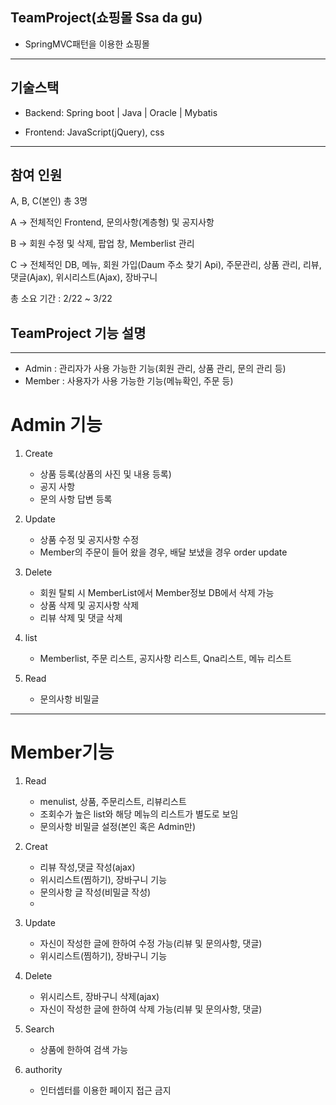 ## TeamProject(쇼핑몰 Ssa da gu)

+ SpringMVC패턴을 이용한 쇼핑몰

------------

## 기술스택

+ Backend: Spring boot | Java | Oracle | Mybatis 

+ Frontend: JavaScript(jQuery), css

------------
## 참여 인원
  A, B, C(본인) 총 3명
  
  A -> 전체적인 Frontend, 문의사항(계층형) 및 공지사항
  
  B -> 회원 수정 및 삭제, 팝업 창, Memberlist 관리 
  
  C -> 전체적인 DB, 메뉴, 회원 가입(Daum 주소 찾기 Api), 주문관리, 상품 관리, 리뷰, 댓글(Ajax), 위시리스트(Ajax), 장바구니
  
  총 소요 기간 : 2/22 ~ 3/22 
  

## TeamProject 기능 설명

------------
- Admin : 관리자가 사용 가능한 기능(회원 관리, 상품 관리, 문의 관리 등)
- Member : 사용자가 사용 가능한 기능(메뉴확인, 주문 등)

# Admin 기능

1. Create
   - 상품 등록(상품의 사진 및 내용 등록)
   - 공지 사항
   - 문의 사항 답변 등록

2. Update
   - 상품 수정 및 공지사항 수정
   - Member의 주문이 들어 왔을 경우, 배달 보냈을 경우 order update

3. Delete
   - 회원 탈퇴 시 MemberList에서 Member정보 DB에서 삭제 가능   
   - 상품 삭제 및 공지사항 삭제
   - 리뷰 삭제 및 댓글 삭제

4. list
   - Memberlist, 주문 리스트, 공지사항 리스트, Qna리스트, 메뉴 리스트

5. Read
   - 문의사항 비밀글 
------------

# Member기능

1. Read
   - menulist, 상품, 주문리스트, 리뷰리스트
   - 조회수가 높은 list와 해당 메뉴의 리스트가 별도로 보임
   - 문의사항 비밀글 설정(본인 혹은 Admin만)

2. Creat
   - 리뷰 작성,댓글 작성(ajax)
   - 위시리스트(찜하기), 장바구니 기능
   - 문의사항 글 작성(비밀글 작성)
   - 
3. Update
   - 자신이 작성한 글에 한하여 수정 가능(리뷰 및 문의사항, 댓글)
   - 위시리스트(찜하기), 장바구니 기능

4. Delete
   - 위시리스트, 장바구니 삭제(ajax)
   - 자신이 작성한 글에 한하여 삭제 가능(리뷰 및 문의사항, 댓글)

5. Search
   - 상품에 한하여 검색 가능

6. authority
   - 인터셉터를 이용한 페이지 접근 금지 

